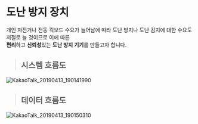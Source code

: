 # **도난 방지 장치**


개인 자전거나 전동 킥보드 수요가 늘어남에 따라 도난 방지나 도난 감지에 대한 수요도 저절로 늘 것이므로 이에 따른  
**편리**하고 **신뢰성**있는 **도난 방지 기기**를 만들고자 합니다. 



>## 시스템 흐름도

![KakaoTalk_20190413_190141990](https://user-images.githubusercontent.com/48382081/56078089-dc537e80-5e1e-11e9-8639-66e5d16860f0.png)




>## 데이터 흐름도  


![KakaoTalk_20190413_190150310](https://user-images.githubusercontent.com/48382081/56078091-de1d4200-5e1e-11e9-9ad0-9e1bac513eb0.png)
